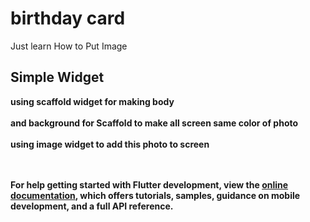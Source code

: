 # birthday card 

Just learn How to Put Image 

## Simple Widget
<b>
using scaffold widget for making body 
<br><br>and background for Scaffold to make all screen same color of photo 
<br><br>using image widget to add this photo to screen 

<br><br>
For help getting started with Flutter development, view the
[online documentation](https://docs.flutter.dev/), which offers tutorials,
samples, guidance on mobile development, and a full API reference.
